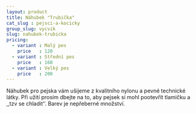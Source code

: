 ```yaml
---
layout: product
title: Náhubek "Trubička"
cat_slug : pejsci-a-kocicky
group_slug: vycvik
slug: nahubek-trubicka
pricing:
  - variant : Malý pes
    price   : 120
  - variant : Střední pes
    price   : 160
  - variant : Velký pes
    price   : 200
---
```


Náhubek pro pejska vám ušijeme z kvalitního nylonu a pevné technické látky. Při užití prosím dbejte na to, aby pejsek si mohl pootevřít tlamičku a ,,tzv se chladit‘‘. Barev je nepřeberné množství.

